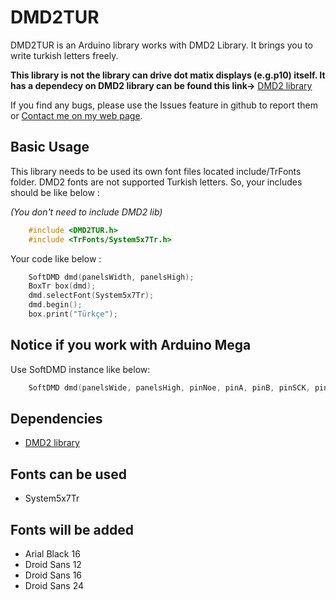 # DMD2TUR

DMD2TUR is an Arduino library works with DMD2 Library. It brings you to write turkish letters freely.

**This library is not the library can drive dot matix displays (e.g.p10) itself. It has a dependecy on DMD2 library can be found this link->** [DMD2 library](http://github.com/freetronics/DMD2) 

If you find any bugs, please use the Issues feature in github to report them or [Contact me on my web page](https://www.devrelerim.com).

## Basic Usage
This library needs to be used its own font files located include/TrFonts folder. DMD2 fonts are not supported Turkish letters. So, your includes should be like below :

*(You don't need to include DMD2 lib)*
```cpp
    #include <DMD2TUR.h>
    #include <TrFonts/System5x7Tr.h>
```

Your code like below :
```cpp
    SoftDMD dmd(panelsWidth, panelsHigh);
    BoxTr box(dmd);
    dmd.selectFont(System5x7Tr);
    dmd.begin();
    box.print("Türkçe");
```

## Notice if you work with Arduino Mega

Use SoftDMD instance like below:

```cpp
    SoftDMD dmd(panelsWide, panelsHigh, pinNoe, pinA, pinB, pinSCK, pinCLK, pinDATA);
```

## Dependencies
 * [DMD2 library](http://github.com/freetronics/DMD2) 

## Fonts can be used
* System5x7Tr

## Fonts will be added

* Arial Black 16
* Droid Sans 12
* Droid Sans 16
* Droid Sans 24